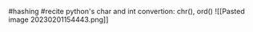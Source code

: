 #hashing 
#recite python's char and int convertion: chr(), ord()
![[Pasted image 20230201154443.png]]